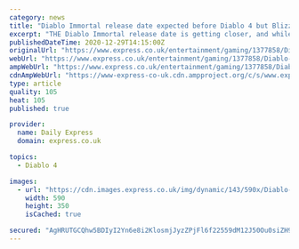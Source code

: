 ```yaml
---
category: news
title: "Diablo Immortal release date expected before Diablo 4 but BlizzCon the key"
excerpt: "THE Diablo Immortal release date is getting closer, and while it's expected to hit the market before Diablo 4, BlizzCon 2021 should offer the best answers ..."
publishedDateTime: 2020-12-29T14:15:00Z
originalUrl: "https://www.express.co.uk/entertainment/gaming/1377858/Diablo-Immortal-release-date-before-Diablo-4-BlizzCon-answers"
webUrl: "https://www.express.co.uk/entertainment/gaming/1377858/Diablo-Immortal-release-date-before-Diablo-4-BlizzCon-answers"
ampWebUrl: "https://www.express.co.uk/entertainment/gaming/1377858/Diablo-Immortal-release-date-before-Diablo-4-BlizzCon-answers/amp"
cdnAmpWebUrl: "https://www-express-co-uk.cdn.ampproject.org/c/s/www.express.co.uk/entertainment/gaming/1377858/Diablo-Immortal-release-date-before-Diablo-4-BlizzCon-answers/amp"
type: article
quality: 105
heat: 105
published: true

provider:
  name: Daily Express
  domain: express.co.uk

topics:
  - Diablo 4

images:
  - url: "https://cdn.images.express.co.uk/img/dynamic/143/590x/Diablo-Immortal-1377858.jpg?r=1609280144975"
    width: 590
    height: 350
    isCached: true

secured: "AgHRUTGCQhw5BDIyI2Yn6e8i2KlosmjJyzZPjFl6f22559dM12J50Ou0siZH9zr6FCyEmR1YgLr429yMbt9JKM6lrLeHdTUMYhazX0EBTULElFjKvnem8bLbSx3thao4SCi5QC1Ag0GmLbQgSwmZ0Wmn+D7XzP5g/Vhu43EWL/5tE9zrbft3QwlNzr4En46PjSJKO1HpEIAqnqIloK929u04yYNrkECYyDGiz9KFkuDzMuBYZljdYFPPqN5ijRYNO2IRz5vP0jFfNA2iHRaG8u/X9In0oldagC8LOpccVOi4OL6PxeGano98sGbGZiurD0N9ge80qqDbDJH9JObRyb7xjjY52ou6YC7kU4vVksE=;OAoKSs9Iat+yalr/KKx7tQ=="
---
```


